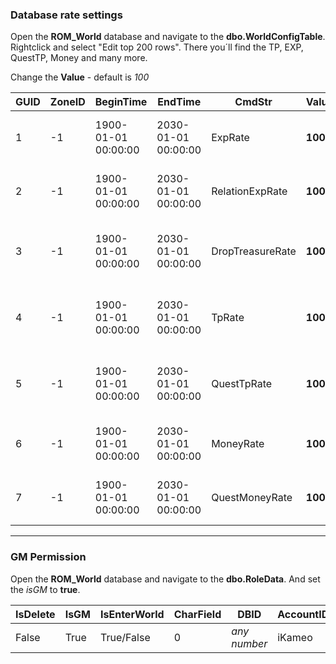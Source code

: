 ### Database rate settings

Open the **ROM_World** database and navigate to the **dbo.WorldConfigTable**. Rightclick and select "Edit top 200 rows".
There you´ll find the TP, EXP, QuestTP, Money and many more.  

Change the **Value** - default is _100_


| GUID  | ZoneID  | BeginTime  | EndTime  | CmdStr  | Value  | Str  | Note  |
|---|---|---|---|---|---|---|---|
| 1  | -1  | 1900-01-01 00:00:00  | 2030-01-01 00:00:00  | ExpRate  | **1000**  |   | Experience percentage (100 = Exp x1) |
| 2  | -1  | 1900-01-01 00:00:00  | 2030-01-01 00:00:00  | RelationExpRate  | **1000**  |   | Experience percentage (100 = Exp x1) |
| 3  | -1  | 1900-01-01 00:00:00  | 2030-01-01 00:00:00  | DropTreasureRate  | **1000**  |   | Drop treasure monster (100 = Exp x1) |
| 4  | -1  | 1900-01-01 00:00:00  | 2030-01-01 00:00:00  | TpRate  | **1000**  |   | Talent points percentage (100 = Exp x1) |
| 5  | -1  | 1900-01-01 00:00:00  | 2030-01-01 00:00:00  | QuestTpRate  | **1000**  |   | Talent points percentage (100 = Exp x1) |
| 6  | -1  | 1900-01-01 00:00:00  | 2030-01-01 00:00:00  | MoneyRate  | **1000**  |   | Money percentage (100 = Exp x1) |
| 7  | -1  | 1900-01-01 00:00:00  | 2030-01-01 00:00:00  | QuestMoneyRate  | **1000**  |   | Money percentage (100 = Exp x1) |

---

### GM Permission

Open the **ROM_World** database and navigate to the **dbo.RoleData**. And set the _isGM_ to **true**.

| IsDelete  | IsGM  | IsEnterWorld  |  CharField | DBID  | AccountID  | 
|---|---|---|---|---|---|
|  False | True  | True/False  | 0  | _any number_  | iKameo  | 

